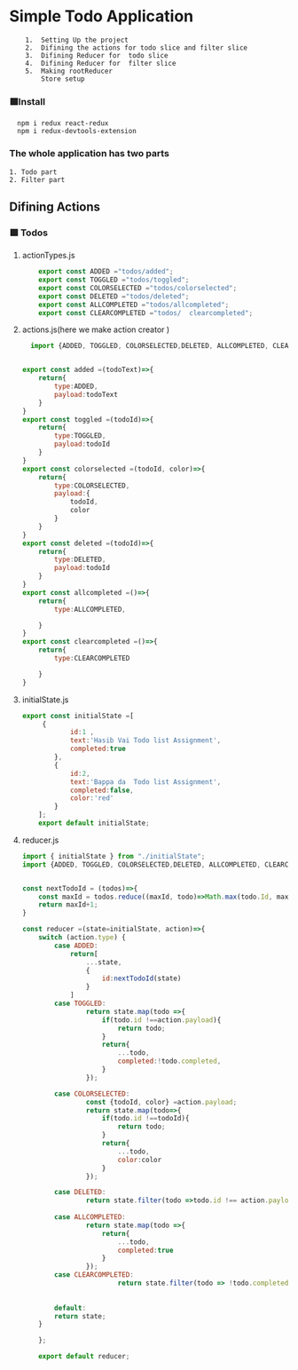 # Simple Todo Application
        1.  Setting Up the project
        2.  Difining the actions for todo slice and filter slice
        3.  Difining Reducer for  todo slice
        4.  Difining Reducer for  filter slice
        5.  Making rootReducer
            Store setup
 
### 🟩Install 
      npm i redux react-redux
      npm i redux-devtools-extension

### The whole application has two parts
    1. Todo part
    2. Filter part

## Difining Actions 

### 🟩 Todos 

 1. actionTypes.js
    ````js
        export const ADDED ="todos/added";
        export const TOGGLED ="todos/toggled";
        export const COLORSELECTED ="todos/colorselected";
        export const DELETED ="todos/deleted";
        export const ALLCOMPLETED ="todos/allcompleted";
        export const CLEARCOMPLETED ="todos/  clearcompleted";

    ````
       
2. actions.js(here we make action creator )

    ````js
      import {ADDED, TOGGLED, COLORSELECTED,DELETED, ALLCOMPLETED, CLEARCOMPLETED} from "./actionTypes";


    export const added =(todoText)=>{
        return{
            type:ADDED,
            payload:todoText
        }
    }
    export const toggled =(todoId)=>{
        return{
            type:TOGGLED,
            payload:todoId
        }
    }
    export const colorselected =(todoId, color)=>{
        return{
            type:COLORSELECTED,
            payload:{
                todoId,
                color
            }
        }
    }
    export const deleted =(todoId)=>{
        return{
            type:DELETED,
            payload:todoId
        }
    }
    export const allcompleted =()=>{
        return{
            type:ALLCOMPLETED,

        }
    }
    export const clearcompleted =()=>{
        return{
            type:CLEARCOMPLETED

        }
    }  
    ````

3. initialState.js

    ````js
    export const initialState =[
         {
                id:1 ,
                text:'Hasib Vai Todo list Assignment',
                completed:true
            },
            {
                id:2,
                text:'Bappa da  Todo list Assignment',
                completed:false,
                color:'red'
            }
        ];
        export default initialState;

    ````
3. reducer.js

    ````js
    import { initialState } from "./initialState";
    import {ADDED, TOGGLED, COLORSELECTED,DELETED, ALLCOMPLETED, CLEARCOMPLETED} from "./actionTypes";


    const nextTodoId = (todos)=>{
        const maxId = todos.reduce((maxId, todo)=>Math.max(todo.Id, maxId), -1);
        return maxId+1;
    }

    const reducer =(state=initialState, action)=>{
        switch (action.type) {
            case ADDED:
                return[
                    ...state,
                    {
                        id:nextTodoId(state)
                    }
                ]
            case TOGGLED:
                    return state.map(todo =>{
                        if(todo.id !==action.payload){
                            return todo;
                        }
                        return{
                            ...todo,
                            completed:!todo.completed,
                        }
                    });

            case COLORSELECTED:
                    const {todoId, color} =action.payload;
                    return state.map(todo=>{
                        if(todo.id !==todoId){
                            return todo;
                        }
                        return{
                            ...todo,
                            color:color
                        }
                    });

            case DELETED:
                    return state.filter(todo =>todo.id !== action.payload);
                
            case ALLCOMPLETED:
                    return state.map(todo =>{
                        return{
                            ...todo,
                            completed:true
                        }
                    });
            case CLEARCOMPLETED:
                            return state.filter(todo => !todo.completed)
                    
        
            default:
            return state;
        }

        };

        export default reducer;

    ````




    
            


